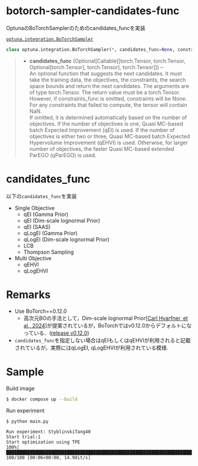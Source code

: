# botorch-sampler-candidates-func
 OptunaのBoTorchSamplerのためのcandidates_funcを実装
 
 [`optuna.integration.BoTorchSampler`](https://optuna.readthedocs.io/en/v3.0.0/reference/generated/optuna.integration.BoTorchSampler.html)
 ```Python
 class optuna.integration.BoTorchSampler(*, candidates_func=None, constraints_func=None, n_startup_trials=10, independent_sampler=None, seed=None)
 ```
 > - **candidates_func** (Optional[Callable[[torch.Tensor, torch.Tensor, Optional[torch.Tensor], torch.Tensor], torch.Tensor]]) –  
An optional function that suggests the next candidates. It must take the training data, the objectives, the constraints, the search space bounds and return the next candidates. The arguments are of type torch.Tensor. The return value must be a torch.Tensor. However, if constraints_func is omitted, constraints will be None. For any constraints that failed to compute, the tensor will contain NaN.  
If omitted, it is determined automatically based on the number of objectives. If the number of objectives is one, Quasi MC-based batch Expected Improvement (qEI) is used. If the number of objectives is either two or three, Quasi MC-based batch Expected Hypervolume Improvement (qEHVI) is used. Otherwise, for larger number of objectives, the faster Quasi MC-based extended ParEGO (qParEGO) is used.


# candidates_func
以下の`candidates_func`を実装
- Single Objective
    - qEI (Gamma Prior)
    - qEI (Dim-scale lognormal Prior)
    - qEI (SAAS)
    - qLogEI (Gamma Prior)
    - qLogEI (Dim-scale lognormal Prior)
    - LCB
    - Thompson Sampling
- Multi Objective
    - qEHVI
    - qLogEHVI

# Remarks
- Use BoTorch==0.12.0
    - 高次元BOの手法として，Dim-scale lognormal Prior[[Carl Hvarfner, et al., 2024](https://arxiv.org/abs/2402.02229)]が提案されているが，BoTorchではv0.12.0からデフォルトになっている．([release v0.12.0](https://github.com/pytorch/botorch/releases/tag/v0.12.0))
- `candidates_func`を指定しない場合はqEIもしくはqEHVIが利用されると記載されているが，実際にはqLogEI, qLogEHVIが利用されている模様.

# Sample
Build image
```bash
$ docker compose up --build
```
Run experiment
```
$ python main.py 

Run experiment: StyblinskiTang40
Start trial:1
Start optimization using TPE
100%|████████████████████████████████████████████████████████████████████████████████████████████████████| 100/100 [00:06<00:00, 14.98it/s]
```

